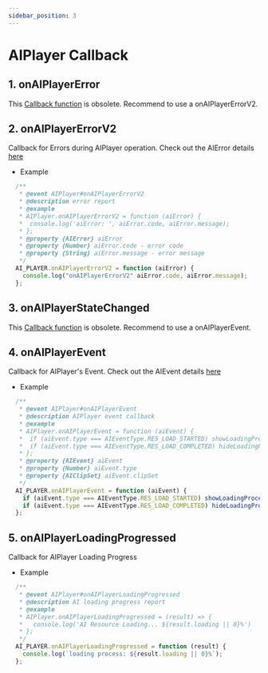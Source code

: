 ```yaml
---
sidebar_position: 3
---
```


# AIPlayer Callback

## 1. onAIPlayerError

This [Callback function](../../../1.3.x/aihuman/web-sdk/apis/aiplayer-callback) is obsolete.
Recommend to use a onAIPlayerErrorV2.

## 2. onAIPlayerErrorV2

Callback for Errors during AIPlayer operation. Check out the AIError details [here](../apis/aiplayer-data.md)

- Example

```javascript
  /**
   * @event AIPlayer#onAIPlayerErrorV2
   * @description error report
   * @example
   * AIPlayer.onAIPlayerErrorV2 = function (aiError) {
   *  console.log('aiError: ', aiError.code, aiError.message);
   * };
   * @property {AIError} aiError 
   * @property {Number} aiError.code - error code 
   * @property {String} aiError.message - error message
   */
  AI_PLAYER.onAIPlayerErrorV2 = function (aiError) {
    console.log("onAIPlayerErrorV2" aiError.code, aiError.message);
  };
```

## 3. onAIPlayerStateChanged

This [Callback function](../../../1.3.x/aihuman/web-sdk/apis/aiplayer-callback) is obsolete.
Recommend to use a onAIPlayerEvent.

## 4. onAIPlayerEvent

Callback for AIPlayer's Event. Check out the AIEvent details [here](../apis/aiplayer-data.md)

- Example

```javascript
  /**
   * @event AIPlayer#onAIPlayerEvent
   * @description AIPlayer event callback 
   * @example
   * AIPlayer.onAIPlayerEvent = function (aiEvent) {
   *  if (aiEvent.type === AIEventType.RES_LOAD_STARTED) showLoadingProcess();
   *  if (aiEvent.type === AIEventType.RES_LOAD_COMPLETED) hideLoadingProcess();
   * };
   * @property {AIEvent} aiEvent
   * @property {Number} aiEvent.type 
   * @property {AIClipSet} aiEvent.clipSet
   */
  AI_PLAYER.onAIPlayerEvent = function (aiEvent) {
    if (aiEvent.type === AIEventType.RES_LOAD_STARTED) showLoadingProcess();
    if (aiEvent.type === AIEventType.RES_LOAD_COMPLETED) hideLoadingProcess();
  };
```

## 5. onAIPlayerLoadingProgressed

Callback for AIPlayer Loading Progress

- Example

```javascript
  /**
   * @event AIPlayer#onAIPlayerLoadingProgressed
   * @description AI loading progress report 
   * @example
   * AIPlayer.onAIPlayerLoadingProgressed = (result) => {
   *   console.log('AI Resource Loading... ${result.loading || 0}%')
   * };
   */
  AI_PLAYER.onAIPlayerLoadingProgressed = function (result) {
    console.log(`loading process: ${result.loading || 0}%`);
  };
```
